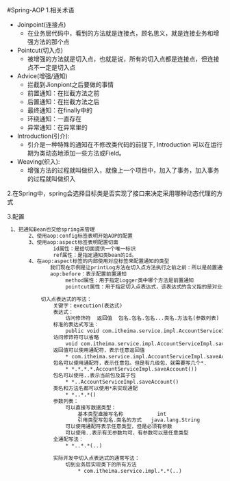 #Spring-AOP
1.相关术语
- Joinpoint(连接点)    
    - 在业务层代码中，看到的方法就是连接点，顾名思义，就是连接业务和增强方法的那个点   
- Pointcut(切入点)    
    - 被增强的方法就是切入点，也就是说，所有的切入点都是连接点，但连接点不一定是切入点
- Advice(增强/通知)
    - 拦截到Jionpiont之后要做的事情
    - 前置通知：在拦截方法之前
    - 后置通知：在拦截方法之后
    - 最终通知：在finally中的
    - 环绕通知：一直存在
    - 异常通知：在异常里的
- Introduction(引介):
    - 引介是一种特殊的通知在不修改类代码的前提下, Introduction 可以在运行期为类动态地添加一些方法或Field。
- Weaving(织入):
    - 增强方法的过程就叫做织入，就像上一个项目中，加入了事务，加入事务的过程就叫做织入
    
    
2.在Spring中，spring会选择目标类是否实现了接口来决定采用哪种动态代理的方式


3.配置
```xml 
 1、把通知Bean也交给spring来管理
       2、使用aop:config标签表明开始AOP的配置
       3、使用aop:aspect标签表明配置切面
               id属性：是给切面提供一个唯一标识
               ref属性：是指定通知类bean的Id。
       4、在aop:aspect标签的内部使用对应标签来配置通知的类型
              我们现在示例是让printLog方法在切入点方法执行之前之前：所以是前置通知
              aop:before：表示配置前置通知
                   method属性：用于指定Logger类中哪个方法是前置通知
                   pointcut属性：用于指定切入点表达式，该表达式的含义指的是对业务层中哪些方法增强

           切入点表达式的写法：
               关键字：execution(表达式)
               表达式：
                   访问修饰符  返回值  包名.包名.包名...类名.方法名(参数列表)
               标准的表达式写法：
                   public void com.itheima.service.impl.AccountServiceImpl.saveAccount()
               访问修饰符可以省略
                   void com.itheima.service.impl.AccountServiceImpl.saveAccount()
               返回值可以使用通配符，表示任意返回值
                   * com.itheima.service.impl.AccountServiceImpl.saveAccount()
               包名可以使用通配符，表示任意包。但是有几级包，就需要写几个*.
                   * *.*.*.*.AccountServiceImpl.saveAccount())
               包名可以使用..表示当前包及其子包
                   * *..AccountServiceImpl.saveAccount()
               类名和方法名都可以使用*来实现通配
                   * *..*.*()
               参数列表：
                   可以直接写数据类型：
                       基本类型直接写名称           int
                       引用类型写包名.类名的方式   java.lang.String
                   可以使用通配符表示任意类型，但是必须有参数
                   可以使用..表示有无参数均可，有参数可以是任意类型
               全通配写法：
                   * *..*.*(..)

               实际开发中切入点表达式的通常写法：
                   切到业务层实现类下的所有方法
                       * com.itheima.service.impl.*.*(..)
```
    
        